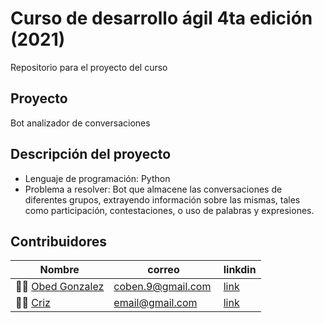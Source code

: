 # Curso de desarrollo ágil 4ta edición (2021)
Repositorio para el proyecto del curso

## Proyecto
Bot analizador de conversaciones

## Descripción del proyecto
- Lenguaje de programación: Python
- Problema a resolver: Bot que almacene las conversaciones de diferentes grupos, extrayendo información sobre las mismas, tales como participación, contestaciones, o uso de palabras y expresiones.

## Contribuidores
| Nombre | correo | linkdin |
|--------|--------|---------|
|👨‍💻 [Obed Gonzalez](https://github.com/Kobedinho)| coben.9@gmail.com | [link](https://www.linkedin.com/in/obed-gonzalez-6443594a)|
|👨‍💻 [Criz](https://github.com/criztinazg) | email@gmail.com |[link](https://www.linkedin.com/)|


